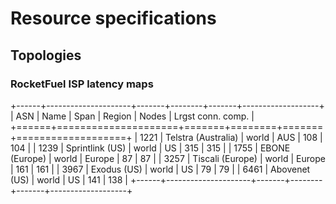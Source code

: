 # Resource specifications

## Topologies

### RocketFuel ISP latency maps

+------+---------------------+-------+--------+-------+-------------------+
| ASN  | Name                | Span  | Region | Nodes | Lrgst conn. comp. |
+======+=====================+=======+========+=======+===================+
| 1221 | Telstra (Australia) | world | AUS    |  108  |        104        |
| 1239 | Sprintlink (US)     | world | US     |  315  |        315        |
| 1755 | EBONE (Europe)      | world | Europe |   87  |         87        |
| 3257 | Tiscali (Europe)    | world | Europe |  161  |        161        |
| 3967 | Exodus (US)         | world | US     |   79  |         79        |
| 6461 | Abovenet (US)       | world | US     |  141  |        138        |
+------+---------------------+-------+--------+-------+-------------------+
